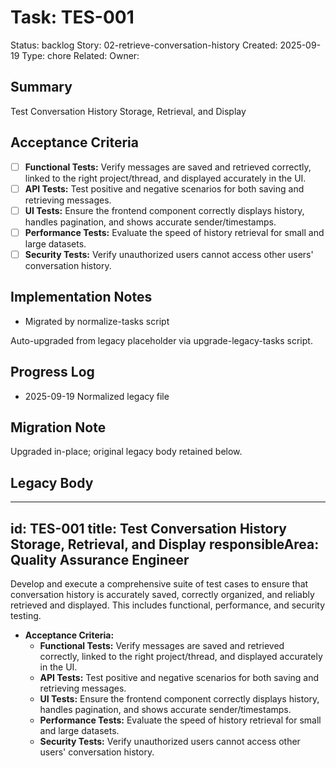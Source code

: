 # Task: TES-001
Status: backlog
Story: 02-retrieve-conversation-history
Created: 2025-09-19
Type: chore
Related:
Owner:

## Summary
Test Conversation History Storage, Retrieval, and Display

## Acceptance Criteria
- [ ] **Functional Tests:** Verify messages are saved and retrieved correctly, linked to the right project/thread, and displayed accurately in the UI.
- [ ] **API Tests:** Test positive and negative scenarios for both saving and retrieving messages.
- [ ] **UI Tests:** Ensure the frontend component correctly displays history, handles pagination, and shows accurate sender/timestamps.
- [ ] **Performance Tests:** Evaluate the speed of history retrieval for small and large datasets.
- [ ] **Security Tests:** Verify unauthorized users cannot access other users' conversation history.

## Implementation Notes
- Migrated by normalize-tasks script

Auto-upgraded from legacy placeholder via upgrade-legacy-tasks script.

## Progress Log
- 2025-09-19 Normalized legacy file

## Migration Note
Upgraded in-place; original legacy body retained below.

## Legacy Body
---
id: TES-001
title: Test Conversation History Storage, Retrieval, and Display
responsibleArea: Quality Assurance Engineer
---
Develop and execute a comprehensive suite of test cases to ensure that conversation history is accurately saved, correctly organized, and reliably retrieved and displayed. This includes functional, performance, and security testing.

*   **Acceptance Criteria:**
    *   **Functional Tests:** Verify messages are saved and retrieved correctly, linked to the right project/thread, and displayed accurately in the UI.
    *   **API Tests:** Test positive and negative scenarios for both saving and retrieving messages.
    *   **UI Tests:** Ensure the frontend component correctly displays history, handles pagination, and shows accurate sender/timestamps.
    *   **Performance Tests:** Evaluate the speed of history retrieval for small and large datasets.
    *   **Security Tests:** Verify unauthorized users cannot access other users' conversation history.